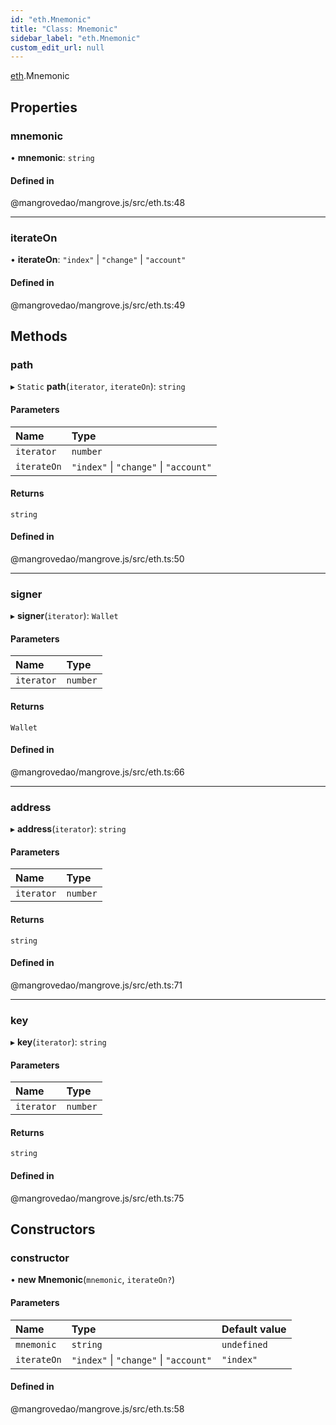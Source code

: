 ```yaml
---
id: "eth.Mnemonic"
title: "Class: Mnemonic"
sidebar_label: "eth.Mnemonic"
custom_edit_url: null
---
```


[eth](../namespaces/eth.md).Mnemonic

## Properties

### <a id="mnemonic" name="mnemonic"></a> mnemonic

• **mnemonic**: `string`

#### Defined in

@mangrovedao/mangrove.js/src/eth.ts:48

___

### <a id="iterateon" name="iterateon"></a> iterateOn

• **iterateOn**: ``"index"`` \| ``"change"`` \| ``"account"``

#### Defined in

@mangrovedao/mangrove.js/src/eth.ts:49

## Methods

### <a id="path" name="path"></a> path

▸ `Static` **path**(`iterator`, `iterateOn`): `string`

#### Parameters

| Name | Type |
| :------ | :------ |
| `iterator` | `number` |
| `iterateOn` | ``"index"`` \| ``"change"`` \| ``"account"`` |

#### Returns

`string`

#### Defined in

@mangrovedao/mangrove.js/src/eth.ts:50

___

### <a id="signer" name="signer"></a> signer

▸ **signer**(`iterator`): `Wallet`

#### Parameters

| Name | Type |
| :------ | :------ |
| `iterator` | `number` |

#### Returns

`Wallet`

#### Defined in

@mangrovedao/mangrove.js/src/eth.ts:66

___

### <a id="address" name="address"></a> address

▸ **address**(`iterator`): `string`

#### Parameters

| Name | Type |
| :------ | :------ |
| `iterator` | `number` |

#### Returns

`string`

#### Defined in

@mangrovedao/mangrove.js/src/eth.ts:71

___

### <a id="key" name="key"></a> key

▸ **key**(`iterator`): `string`

#### Parameters

| Name | Type |
| :------ | :------ |
| `iterator` | `number` |

#### Returns

`string`

#### Defined in

@mangrovedao/mangrove.js/src/eth.ts:75

## Constructors

### <a id="constructor" name="constructor"></a> constructor

• **new Mnemonic**(`mnemonic`, `iterateOn?`)

#### Parameters

| Name | Type | Default value |
| :------ | :------ | :------ |
| `mnemonic` | `string` | `undefined` |
| `iterateOn` | ``"index"`` \| ``"change"`` \| ``"account"`` | `"index"` |

#### Defined in

@mangrovedao/mangrove.js/src/eth.ts:58
